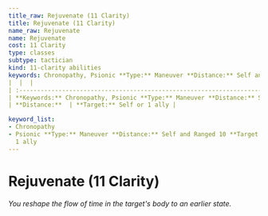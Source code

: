 ```yaml
---
title_raw: Rejuvenate (11 Clarity)
title: Rejuvenate (11 Clarity)
name_raw: Rejuvenate
name: Rejuvenate
cost: 11 Clarity
type: classes
subtype: tactician
kind: 11-clarity abilities
keywords: Chronopathy, Psionic **Type:** Maneuver **Distance:** Self and Ranged 10
|  |  |
| :--------------------------------------------------------------------------------------------------------------------- | :-------------------------------- |
| **Keywords:** Chronopathy, Psionic **Type:** Maneuver **Distance:** Self and Ranged 10 **Target:** Self or 1 ally | **Type:**  |
| **Distance:**  | **Target:** Self or 1 ally |

keyword_list:
- Chronopathy
- Psionic **Type:** Maneuver **Distance:** Self and Ranged 10 **Target:** Self or
  1 ally
---
```


# Rejuvenate (11 Clarity)

*You reshape the flow of time in the target's body to an earlier state.*
